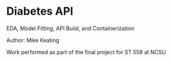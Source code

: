 # Diabetes API

EDA, Model Fitting, API Build, and Containerization

Author: Mike Keating 

Work performed as part of the final project for ST 558 at NCSU
